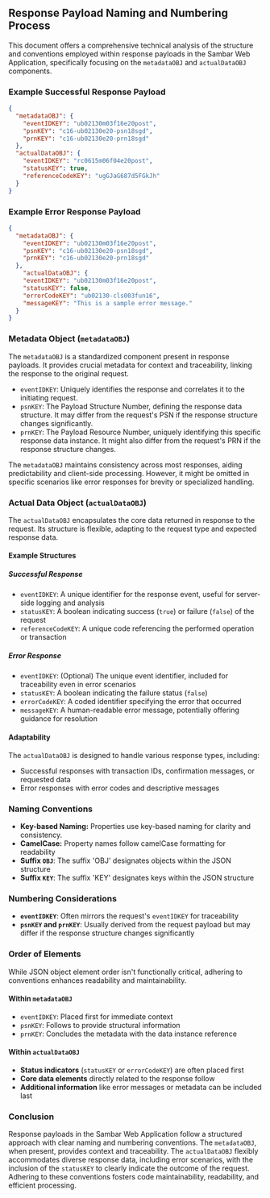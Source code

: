 ## Response Payload Naming and Numbering Process

This document offers a comprehensive technical analysis of the structure and conventions employed within response payloads in the Sambar Web Application, specifically focusing on the `metadataOBJ` and `actualDataOBJ` components.

### Example Successful Response Payload

```json
{
  "metadataOBJ": {
    "eventIDKEY": "ub02130m03f16e20post",
    "psnKEY": "c16-ub02130e20-psn18sgd",
    "prnKEY": "c16-ub02130e20-prn18sgd"
  },
  "actualDataOBJ": { 
    "eventIDKEY": "rc0615m06f04e20post",
    "statusKEY": true,
    "referenceCodeKEY": "ugGJaG687d5FGkJh"
  }
}
```

### Example Error Response Payload

```json
{
  "metadataOBJ": {
    "eventIDKEY": "ub02130m03f16e20post",
    "psnKEY": "c16-ub02130e20-psn18sgd",
    "prnKEY": "c16-ub02130e20-prn18sgd"
  },
  	"actualDataOBJ": { 
  	"eventIDKEY": "ub02130m03f16e20post",
    "statusKEY": false,
  	"errorCodeKEY": "ub02130-cls003fun16",
  	"messageKEY": "This is a sample error message."
  }
}
```

### Metadata Object (`metadataOBJ`)

The `metadataOBJ` is a standardized component present in response payloads. It provides crucial metadata for context and traceability, linking the response to the original request.

- `eventIDKEY`: Uniquely identifies the response and correlates it to the initiating request.
- `psnKEY`: The Payload Structure Number, defining the response data structure. It may differ from the request's PSN if the response structure changes significantly.
- `prnKEY`: The Payload Resource Number, uniquely identifying this specific response data instance. It might also differ from the request's PRN if the response structure changes.

The `metadataOBJ` maintains consistency across most responses, aiding predictability and client-side processing. However, it might be omitted in specific scenarios like error responses for brevity or specialized handling.

### Actual Data Object (`actualDataOBJ`)

The `actualDataOBJ` encapsulates the core data returned in response to the request. Its structure is flexible, adapting to the request type and expected response data.

#### Example Structures

##### Successful Response

- `eventIDKEY`: A unique identifier for the response event, useful for server-side logging and analysis
- `statusKEY`: A boolean indicating success (`true`) or failure (`false`) of the request
- `referenceCodeKEY`: A unique code referencing the performed operation or transaction

##### Error Response

- `eventIDKEY`: (Optional) The unique event identifier, included for traceability even in error scenarios
- `statusKEY`: A boolean indicating the failure status (`false`)
- `errorCodeKEY`: A coded identifier specifying the error that occurred
- `messageKEY`: A human-readable error message, potentially offering guidance for resolution

#### Adaptability

The `actualDataOBJ` is designed to handle various response types, including:

- Successful responses with transaction IDs, confirmation messages, or requested data
- Error responses with error codes and descriptive messages

### Naming Conventions

- **Key-based Naming:** Properties use key-based naming for clarity and consistency.
- **CamelCase:** Property names follow camelCase formatting for readability
- **Suffix `OBJ`**: The suffix 'OBJ' designates objects within the JSON structure
- **Suffix `KEY`**: The suffix 'KEY' designates keys within the JSON structure

### Numbering Considerations

- **`eventIDKEY`**: Often mirrors the request's `eventIDKEY` for traceability
- **`psnKEY` and `prnKEY`**: Usually derived from the request payload but may differ if the response structure changes significantly

### Order of Elements

While JSON object element order isn't functionally critical, adhering to conventions enhances readability and maintainability.

#### Within `metadataOBJ` 

- `eventIDKEY`: Placed first for immediate context
- `psnKEY`: Follows to provide structural information
- `prnKEY`: Concludes the metadata with the data instance reference

#### Within `actualDataOBJ`

- **Status indicators** (`statusKEY` or `errorCodeKEY`) are often placed first
- **Core data elements** directly related to the response follow
- **Additional information** like error messages or metadata can be included last

### Conclusion

Response payloads in the Sambar Web Application follow a structured approach with clear naming and numbering conventions. The `metadataOBJ`, when present, provides context and traceability. The `actualDataOBJ` flexibly accommodates diverse response data, including error scenarios, with the inclusion of the `statusKEY` to clearly indicate the outcome of the request. Adhering to these conventions fosters code maintainability, readability, and efficient processing.